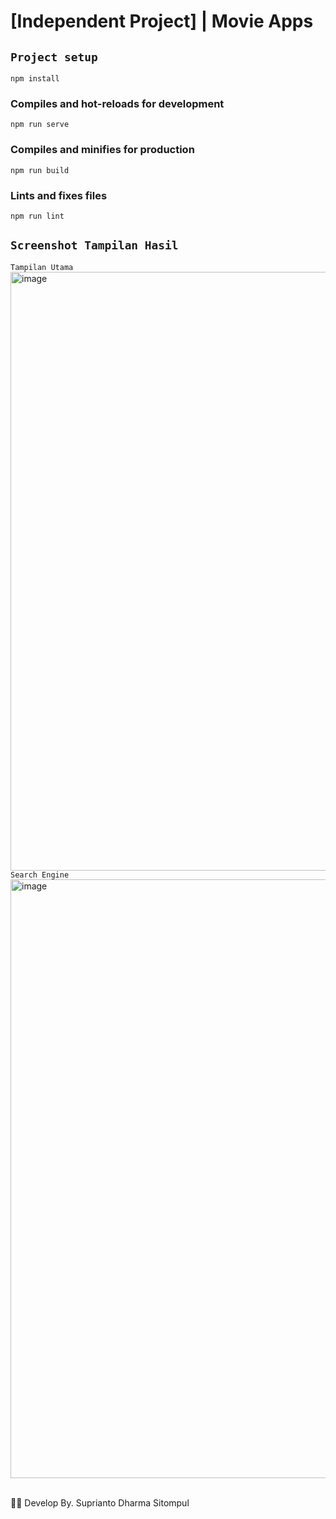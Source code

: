 # [Independent Project] | Movie Apps

## `Project setup`
```
npm install
```
### Compiles and hot-reloads for development
```
npm run serve
```
### Compiles and minifies for production
```
npm run build
```
### Lints and fixes files
```
npm run lint
```

## `Screenshot Tampilan Hasil`
`Tampilan Utama`
<img width="958" alt="image" src="https://user-images.githubusercontent.com/71377466/233651892-e31ffda3-d4ea-48e1-a070-db97543e820a.png">
`Search Engine`
<img width="958" alt="image" src="https://user-images.githubusercontent.com/71377466/233651958-07899d5a-d48d-445f-b1a7-f423faa52b84.png">

<br>
🧞‍♂️ Develop By. Suprianto Dharma Sitompul






